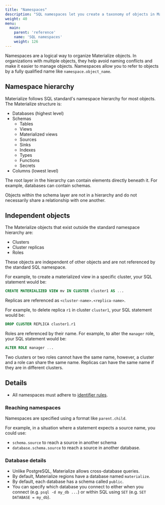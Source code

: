 ```yaml
---
title: "Namespaces"
description: "SQL namespaces let you create a taxonomy of objects in Materialize."
weight: 40
menu:
  main:
    parent: 'reference'
    name: 'SQL namespaces'
    weight: 126
---
```


Namespaces are a logical way to organize Materialize objects. In
organizations with multiple objects, they help avoid naming conflicts and make
it easier to manage objects. Namespaces allow you to refer to objects by a fully
qualified name like `namespace.object_name`.

## Namespace hierarchy

Materialize follows SQL standard's namespace hierarchy for most objects. The
Materialize structure is:

- Databases (highest level)
- Schemas
    - Tables
    - Views
    - Materialized views
    - Sources
    - Sinks
    - Indexes
    - Types
    - Functions
    - Secrets
- Columns (lowest level)

The root layer in the hierarchy can contain elements directly beneath it. For
example, databases can contain schemas.

Objects within the schema layer are not in a hierarchy and do not necessarily
share a relationship with one another.

## Independent objects

The Materialize objects that exist outside the standard namespace hierarchy
are:

- Clusters
- Cluster replicas
- Roles

These objects are independent of other objects and are not referenced by the
standard SQL namespace.

For example, to create a materialized view in a specific cluster, your SQL
statement would be:

```sql
CREATE MATERIALIZED VIEW mv IN CLUSTER cluster1 AS ...
```

Replicas are referenced as `<cluster-name>.<replica-name>`.

For example, to delete replica `r1` in cluster `cluster1`, your SQL statement
would be:

```sql
DROP CLUSTER REPLICA cluster1.r1
```

Roles are referenced by their name. For example, to alter the `manager` role, your SQL statement would be:

```sql
ALTER ROLE manager ...
```

Two clusters or two roles cannot have the same name, however, a cluster and a
role can share the same name. Replicas can have the same name
if they are in different clusters.

## Details

- All namespaces must adhere to [identifier rules](../identifiers).

### Reaching namespaces

Namespaces are specified using a format like `parent.child`.

For example, in a situation where a statement expects a source name, you could
use:

- `schema.source` to reach a source in another schema
- `database.schema.source` to reach a source in another database.

### Database details

- Unlike PostgreSQL, Materialize allows cross-database queries.
- By default, Materialize regions have a database named `materialize`.
- By default, each database has a schema called `public`.
- You can specify which database you connect to either when you connect (e.g.
  `psql -d my_db ...`) or within SQL using `SET` (e.g. `SET DATABASE = my_db`).

